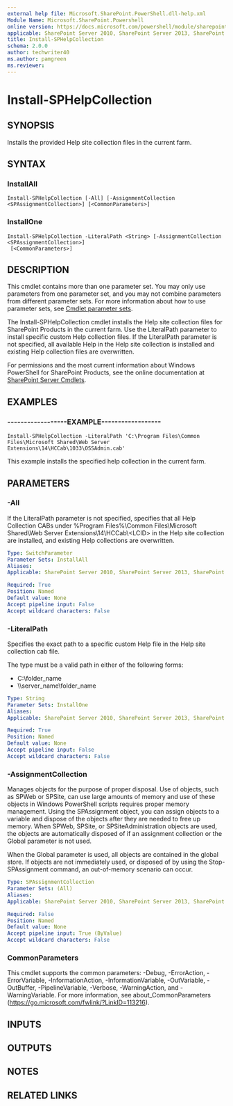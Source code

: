 ```yaml
---
external help file: Microsoft.SharePoint.PowerShell.dll-help.xml
Module Name: Microsoft.SharePoint.Powershell
online version: https://docs.microsoft.com/powershell/module/sharepoint-server/install-sphelpcollection
applicable: SharePoint Server 2010, SharePoint Server 2013, SharePoint Server 2016, SharePoint Server 2019
title: Install-SPHelpCollection
schema: 2.0.0
author: techwriter40
ms.author: pamgreen
ms.reviewer: 
---
```


# Install-SPHelpCollection

## SYNOPSIS

Installs the provided Help site collection files in the current farm.



## SYNTAX

### InstallAll
```
Install-SPHelpCollection [-All] [-AssignmentCollection <SPAssignmentCollection>] [<CommonParameters>]
```

### InstallOne
```
Install-SPHelpCollection -LiteralPath <String> [-AssignmentCollection <SPAssignmentCollection>]
 [<CommonParameters>]
```

## DESCRIPTION
This cmdlet contains more than one parameter set.
You may only use parameters from one parameter set, and you may not combine parameters from different parameter sets.
For more information about how to use parameter sets, see [Cmdlet parameter sets](https://docs.microsoft.com/powershell/scripting/developer/cmdlet/cmdlet-parameter-sets).

The Install-SPHelpCollection cmdlet installs the Help site collection files for SharePoint Products in the current farm.
Use the LiteralPath parameter to install specific custom Help collection files.
If the LiteralPath parameter is not specified, all available Help in the Help site collection is installed and existing Help collection files are overwritten.

For permissions and the most current information about Windows PowerShell for SharePoint Products, see the online documentation at [SharePoint Server Cmdlets](https://docs.microsoft.com/powershell/sharepoint/sharepoint-server/sharepoint-server-cmdlets).

## EXAMPLES

### ------------------EXAMPLE------------------ 
```
Install-SPHelpCollection -LiteralPath 'C:\Program Files\Common Files\Microsoft Shared\Web Server Extensions\14\HCCab\1033\OSSAdmin.cab'
```

This example installs the specified help collection in the current farm.

## PARAMETERS

### -All
If the LiteralPath parameter is not specified, specifies that all Help Collection CABs under %Program Files%\Common Files\Microsoft Shared\Web Server Extensions\14\HCCab\\\<LCID\> in the Help site collection are installed, and existing Help collections are overwritten.

```yaml
Type: SwitchParameter
Parameter Sets: InstallAll
Aliases: 
Applicable: SharePoint Server 2010, SharePoint Server 2013, SharePoint Server 2016, SharePoint Server 2019

Required: True
Position: Named
Default value: None
Accept pipeline input: False
Accept wildcard characters: False
```

### -LiteralPath
Specifies the exact path to a specific custom Help file in the Help site collection cab file.

The type must be a valid path in either of the following forms:

- C:\folder_name
- \\\\server_name\folder_name

```yaml
Type: String
Parameter Sets: InstallOne
Aliases: 
Applicable: SharePoint Server 2010, SharePoint Server 2013, SharePoint Server 2016, SharePoint Server 2019

Required: True
Position: Named
Default value: None
Accept pipeline input: False
Accept wildcard characters: False
```

### -AssignmentCollection
Manages objects for the purpose of proper disposal.
Use of objects, such as SPWeb or SPSite, can use large amounts of memory and use of these objects in Windows PowerShell scripts requires proper memory management.
Using the SPAssignment object, you can assign objects to a variable and dispose of the objects after they are needed to free up memory.
When SPWeb, SPSite, or SPSiteAdministration objects are used, the objects are automatically disposed of if an assignment collection or the Global parameter is not used.

When the Global parameter is used, all objects are contained in the global store.
If objects are not immediately used, or disposed of by using the Stop-SPAssignment command, an out-of-memory scenario can occur.

```yaml
Type: SPAssignmentCollection
Parameter Sets: (All)
Aliases: 
Applicable: SharePoint Server 2010, SharePoint Server 2013, SharePoint Server 2016, SharePoint Server 2019

Required: False
Position: Named
Default value: None
Accept pipeline input: True (ByValue)
Accept wildcard characters: False
```

### CommonParameters
This cmdlet supports the common parameters: -Debug, -ErrorAction, -ErrorVariable, -InformationAction, -InformationVariable, -OutVariable, -OutBuffer, -PipelineVariable, -Verbose, -WarningAction, and -WarningVariable. For more information, see about_CommonParameters (https://go.microsoft.com/fwlink/?LinkID=113216).

## INPUTS

## OUTPUTS

## NOTES

## RELATED LINKS

